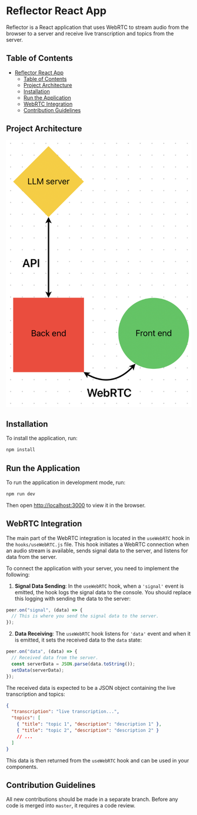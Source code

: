 # Reflector React App

Reflector is a React application that uses WebRTC to stream audio from the browser to a server and receive live transcription and topics from the server.

## Table of Contents

- [Reflector React App](#reflector-react-app)
  - [Table of Contents](#table-of-contents)
  - [Project Architecture](#project-architecture)
  - [Installation](#installation)
  - [Run the Application](#run-the-application)
  - [WebRTC Integration](#webrtc-integration)
  - [Contribution Guidelines](#contribution-guidelines)

## Project Architecture

![Project Architecture](ProjectArchitecture.jpg)

## Installation

To install the application, run:

```bash
npm install
```

## Run the Application

To run the application in development mode, run:

```bash
npm run dev
```

Then open [http://localhost:3000](http://localhost:3000) to view it in the browser.

## WebRTC Integration

The main part of the WebRTC integration is located in the `useWebRTC` hook in the `hooks/useWebRTC.js` file. This hook initiates a WebRTC connection when an audio stream is available, sends signal data to the server, and listens for data from the server.

To connect the application with your server, you need to implement the following:

1. **Signal Data Sending**: In the `useWebRTC` hook, when a `'signal'` event is emitted, the hook logs the signal data to the console. You should replace this logging with sending the data to the server:

```jsx
peer.on("signal", (data) => {
  // This is where you send the signal data to the server.
});
```

2. **Data Receiving**: The `useWebRTC` hook listens for `'data'` event and when it is emitted, it sets the received data to the `data` state:

```jsx
peer.on("data", (data) => {
  // Received data from the server.
  const serverData = JSON.parse(data.toString());
  setData(serverData);
});
```

The received data is expected to be a JSON object containing the live transcription and topics:

```json
{
  "transcription": "live transcription...",
  "topics": [
    { "title": "topic 1", "description": "description 1" },
    { "title": "topic 2", "description": "description 2" }
    // ...
  ]
}
```

This data is then returned from the `useWebRTC` hook and can be used in your components.

## Contribution Guidelines

All new contributions should be made in a separate branch. Before any code is merged into `master`, it requires a code review.
